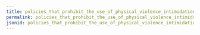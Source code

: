 ```yaml
---
title: policies_that_prohibit_the_use_of_physical_violence_intimidation_etc
permalink: policies_that_prohibit_the_use_of_physical_violence_intimidation_etc.html
jsonid: policies_that_prohibit_the_use_of_physical_violence_intimidation_etc
---
```

